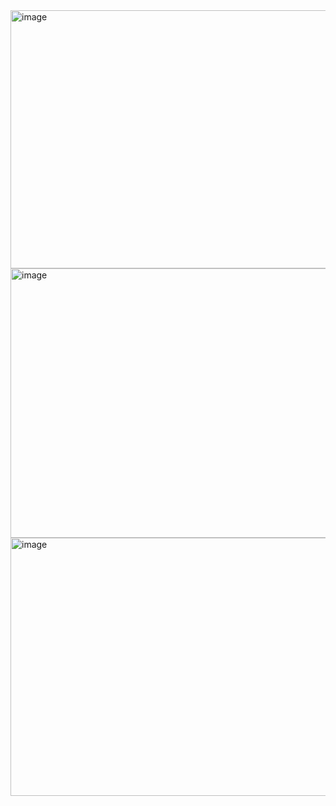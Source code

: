 <img width="959" height="413" alt="image" src="https://github.com/user-attachments/assets/1b4a6582-2b8f-4b0b-9635-f5e7fbb84cf7" />
<img width="959" height="431" alt="image" src="https://github.com/user-attachments/assets/044bca91-6c43-461c-831d-f321c7d62c6a" />
<img width="959" height="413" alt="image" src="https://github.com/user-attachments/assets/273a3e85-bf67-4d33-a3a2-54ae57e8fb08" />
